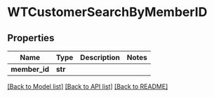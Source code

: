 # WTCustomerSearchByMemberID


## Properties
Name | Type | Description | Notes
------------ | ------------- | ------------- | -------------
**member_id** | **str** |  | 

[[Back to Model list]](../README.md#documentation-for-models) [[Back to API list]](../README.md#documentation-for-api-endpoints) [[Back to README]](../README.md)


